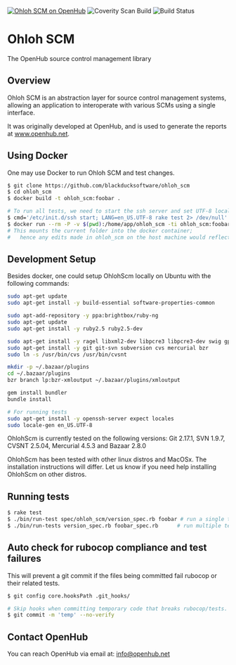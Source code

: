 [![Ohloh SCM on OpenHub](https://www.openhub.net/p/ohloh_scm/widgets/project_partner_badge.gif)](https://www.openhub.net/p/ohloh_scm)
![Coverity Scan Build](https://github.com/blackducksoftware/ohloh_scm/actions/workflows/coverity.yml/badge.svg?branch=main)
![Build Status](https://github.com/blackducksoftware/ohloh_scm/actions/workflows/ci.yml/badge.svg?branch=main)

# Ohloh SCM

The OpenHub source control management library

## Overview

Ohloh SCM is an abstraction layer for source control management systems,
allowing an application to interoperate with various SCMs using a
single interface.

It was originally developed at OpenHub, and is used to generate
the reports at www.openhub.net.

## Using Docker

One may use Docker to run Ohloh SCM and test changes.

```sh
$ git clone https://github.com/blackducksoftware/ohloh_scm
$ cd ohloh_scm
$ docker build -t ohloh_scm:foobar .

# To run all tests, we need to start the ssh server and set UTF-8 locale for encoding tests.
$ cmd='/etc/init.d/ssh start; LANG=en_US.UTF-8 rake test 2> /dev/null'
$ docker run --rm -P -v $(pwd):/home/app/ohloh_scm -ti ohloh_scm:foobar /bin/sh -c "$cmd"
# This mounts the current folder into the docker container;
#   hence any edits made in ohloh_scm on the host machine would reflect in the container.
```

## Development Setup

Besides docker, one could setup OhlohScm locally on Ubuntu with the following commands:

```sh
sudo apt-get update
sudo apt-get install -y build-essential software-properties-common

sudo apt-add-repository -y ppa:brightbox/ruby-ng
sudo apt-get update
sudo apt-get install -y ruby2.5 ruby2.5-dev

sudo apt-get install -y ragel libxml2-dev libpcre3 libpcre3-dev swig gperf
sudo apt-get install -y git git-svn subversion cvs mercurial bzr
sudo ln -s /usr/bin/cvs /usr/bin/cvsnt

mkdir -p ~/.bazaar/plugins
cd ~/.bazaar/plugins
bzr branch lp:bzr-xmloutput ~/.bazaar/plugins/xmloutput

gem install bundler
bundle install

# For running tests
sudo apt-get install -y openssh-server expect locales
sudo locale-gen en_US.UTF-8
```

OhlohScm is currently tested on the following versions:
Git 2.17.1, SVN 1.9.7, CVSNT 2.5.04, Mercurial 4.5.3 and Bazaar 2.8.0

OhlohScm has been tested with other linux distros and MacOSx. The installation instructions will differ.
Let us know if you need help installing OhlohScm on other distros.

## Running tests

```sh
$ rake test
$ ./bin/run-test spec/ohloh_scm/version_spec.rb foobar # run a single test matching 'foobar' # Used as /.*foobar.*/.
$ ./bin/run-tests version_spec.rb foobar_spec.rb      # run multiple tests.
```

## Auto check for rubocop compliance and test failures

This will prevent a git commit if the files being committed fail rubocop or their related tests.
```sh
$ git config core.hooksPath .git_hooks/
```
```sh
# Skip hooks when committing temporary code that breaks rubocop/tests.
$ git commit -m 'temp' --no-verify
```

## Contact OpenHub

You can reach OpenHub via email at:
[info@openhub.net](mailto:info@openhub.net)
